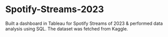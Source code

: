 # Spotify-Streams-2023

Built a dashboard in Tableau for Spotify Streams of 2023 & performed data analysis using SQL. The dataset was fetched from Kaggle. 

